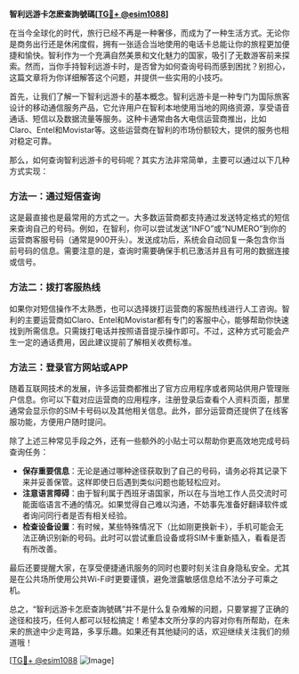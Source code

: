 **智利远游卡怎麽查詢號碼[[TG💪+ @esim1088](https://t.me/s/esim1088)]**

在当今全球化的时代，旅行已经不再是一种奢侈，而成为了一种生活方式。无论你是商务出行还是休闲度假，拥有一张适合当地使用的电话卡总能让你的旅程更加便捷和愉快。智利作为一个充满自然美景和文化魅力的国家，吸引了无数游客前来探索。然而，当你手持智利远游卡时，是否曾为如何查询号码而感到困扰？别担心，这篇文章将为你详细解答这个问题，并提供一些实用的小技巧。

首先，让我们了解一下智利远游卡的基本概念。智利远游卡是一种专门为国际旅客设计的移动通信服务产品，它允许用户在智利本地使用当地的网络资源，享受语音通话、短信以及数据流量等服务。这种卡通常由各大电信运营商推出，比如Claro、Entel和Movistar等。这些运营商在智利的市场份额较大，提供的服务也相对稳定可靠。

那么，如何查询智利远游卡的号码呢？其实方法非常简单，主要可以通过以下几种方式实现：

### 方法一：通过短信查询

这是最直接也是最常用的方式之一。大多数运营商都支持通过发送特定格式的短信来查询自己的号码。例如，在智利，你可以尝试发送“INFO”或“NUMERO”到你的运营商客服号码（通常是900开头）。发送成功后，系统会自动回复一条包含你当前号码的信息。需要注意的是，查询时需要确保手机已激活并且有可用的数据连接或信号。

### 方法二：拨打客服热线

如果你对短信操作不太熟悉，也可以选择拨打运营商的客服热线进行人工咨询。智利的主要运营商如Claro、Entel和Movistar都有专门的客服中心，能够帮助你快速找到所需信息。只需拨打电话并按照语音提示操作即可。不过，这种方式可能会产生一定的通话费用，因此建议提前了解相关收费标准。

### 方法三：登录官方网站或APP

随着互联网技术的发展，许多运营商都推出了官方应用程序或者网站供用户管理账户信息。你可以下载对应运营商的应用程序，注册登录后查看个人资料页面，那里通常会显示你的SIM卡号码以及其他相关信息。此外，部分运营商还提供了在线客服功能，方便用户随时提问。

除了上述三种常见手段之外，还有一些额外的小贴士可以帮助你更高效地完成号码查询任务：

- **保存重要信息**：无论是通过哪种途径获取到了自己的号码，请务必将其记录下来并妥善保管。这样即使日后遇到类似问题也能轻松应对。
- **注意语言障碍**：由于智利属于西班牙语国家，所以在与当地工作人员交流时可能面临语言不通的情况。如果觉得自己难以沟通，不妨事先准备好翻译软件或者询问同行者是否有相关经验。
- **检查设备设置**：有时候，某些特殊情况下（比如刚更换新卡），手机可能会无法正确识别新的号码。此时可以尝试重启设备或将SIM卡重新插入，看看是否有所改善。

最后还要提醒大家，在享受便捷通讯服务的同时也要时刻关注自身隐私安全。尤其是在公共场所使用公共Wi-Fi时更要谨慎，避免泄露敏感信息给不法分子可乘之机。

总之，“智利远游卡怎麽查詢號碼”并不是什么复杂难解的问题，只要掌握了正确的途径和技巧，任何人都可以轻松搞定！希望本文所分享的内容对你有所帮助，在未来的旅途中少走弯路，多享乐趣。如果还有其他疑问的话，欢迎继续关注我们的频道哦！

[[TG💪+ @esim1088](https://t.me/s/esim1088) ![Image](https://i.postimg.cc/4NQfJmqS/Snipaste-2025-05-13-00-14-12.png)]